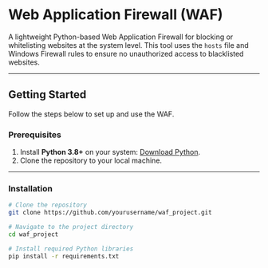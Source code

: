 # Web Application Firewall (WAF)

A lightweight Python-based Web Application Firewall for blocking or whitelisting websites at the system level. This tool uses the `hosts` file and Windows Firewall rules to ensure no unauthorized access to blacklisted websites.

---

## Getting Started

Follow the steps below to set up and use the WAF.

### Prerequisites
1. Install **Python 3.8+** on your system: [Download Python](https://www.python.org/downloads/).
2. Clone the repository to your local machine.

---

### Installation
```bash
# Clone the repository
git clone https://github.com/yourusername/waf_project.git

# Navigate to the project directory
cd waf_project

# Install required Python libraries
pip install -r requirements.txt
